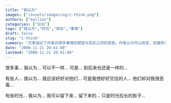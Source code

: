 ```yaml
---
title: "我以为"
images: ["/assets/images/og/i-think.png"]
authors: ["eallion"]
categories: ["日志"]
tags: ["我以为","时光","朋友","事情"]
draft: false
slug: "i-think"
summary: "文章描述了作者对很多事情的期望与现实之间的差距。作者以为可以改变，但最终发现一切还是如旧。有些人让作者感到失望，而那些本该交好的人却对作者恶意相待。同时，有些时光被认为可以留下来，但只剩下了时间拉长后的影子。"
date: "2008-11-21 20:41:40"
lastmod: "2008-11-21 20:41:40"
---
```


很多事...
我以为...
可以不一样...
可是...
到后来也还是一样的...

有些人...
我以为...
我应该好好对他们...
可是我想好好交往的人...
他们却对我很恶毒...

有些时光...
我以为...
我可以留下来...
留下来的...
只是时光拉长的影子...
